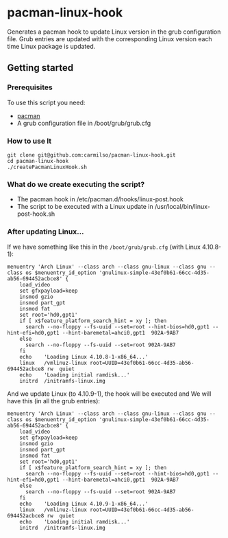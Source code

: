 # pacman-linux-hook
Generates a pacman hook to update Linux version in the grub configuration file. Grub entries are updated with the corresponding Linux version each time Linux package is updated.

## Getting started

### Prerequisites
To use this script you need:
* [pacman](https://www.archlinux.org/pacman/)
* A grub configuration file in /boot/grub/grub.cfg

### How to use It

```
git clone git@github.com:carmilso/pacman-linux-hook.git
cd pacman-linux-hook
./createPacmanLinuxHook.sh
```

### What do we create executing the script?
* The pacman hook in /etc/pacman.d/hooks/linux-post.hook
* The script to be executed with a Linux update in /usr/local/bin/linux-post-hook.sh

### After updating Linux...

If we have something like this in the `/boot/grub/grub.cfg` (with Linux 4.10.8-1):

```
menuentry 'Arch Linux' --class arch --class gnu-linux --class gnu --class os $menuentry_id_option 'gnulinux-simple-43ef0b61-66cc-4d35-ab56-694452acbce8' {
	load_video
	set gfxpayload=keep
	insmod gzio
	insmod part_gpt
	insmod fat
	set root='hd0,gpt1'
	if [ x$feature_platform_search_hint = xy ]; then
	  search --no-floppy --fs-uuid --set=root --hint-bios=hd0,gpt1 --hint-efi=hd0,gpt1 --hint-baremetal=ahci0,gpt1  902A-9AB7
	else
	  search --no-floppy --fs-uuid --set=root 902A-9AB7
	fi
	echo	'Loading Linux 4.10.8-1-x86_64...'
	linux	/vmlinuz-linux root=UUID=43ef0b61-66cc-4d35-ab56-694452acbce8 rw  quiet
	echo	'Loading initial ramdisk...'
	initrd  /initramfs-linux.img
```

And we update Linux (to 4.10.9-1), the hook will be executed and We will have this (in all the grub entries):

```
menuentry 'Arch Linux' --class arch --class gnu-linux --class gnu --class os $menuentry_id_option 'gnulinux-simple-43ef0b61-66cc-4d35-ab56-694452acbce8' {
	load_video
	set gfxpayload=keep
	insmod gzio
	insmod part_gpt
	insmod fat
	set root='hd0,gpt1'
	if [ x$feature_platform_search_hint = xy ]; then
	  search --no-floppy --fs-uuid --set=root --hint-bios=hd0,gpt1 --hint-efi=hd0,gpt1 --hint-baremetal=ahci0,gpt1  902A-9AB7
	else
	  search --no-floppy --fs-uuid --set=root 902A-9AB7
	fi
	echo	'Loading Linux 4.10.9-1-x86_64...'
	linux	/vmlinuz-linux root=UUID=43ef0b61-66cc-4d35-ab56-694452acbce8 rw  quiet
	echo	'Loading initial ramdisk...'
	initrd  /initramfs-linux.img
```
